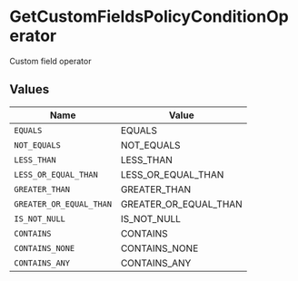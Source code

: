 # GetCustomFieldsPolicyConditionOperator

Custom field operator


## Values

| Name                    | Value                   |
| ----------------------- | ----------------------- |
| `EQUALS`                | EQUALS                  |
| `NOT_EQUALS`            | NOT_EQUALS              |
| `LESS_THAN`             | LESS_THAN               |
| `LESS_OR_EQUAL_THAN`    | LESS_OR_EQUAL_THAN      |
| `GREATER_THAN`          | GREATER_THAN            |
| `GREATER_OR_EQUAL_THAN` | GREATER_OR_EQUAL_THAN   |
| `IS_NOT_NULL`           | IS_NOT_NULL             |
| `CONTAINS`              | CONTAINS                |
| `CONTAINS_NONE`         | CONTAINS_NONE           |
| `CONTAINS_ANY`          | CONTAINS_ANY            |